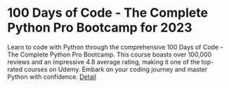 # 100 Days of Code - The Complete Python Pro Bootcamp for 2023
Learn to code with Python through the comprehensive 100 Days of Code - The Complete Python Pro Bootcamp. This course boasts over 100,000 reviews and an impressive 4.8 average rating, making it one of the top-rated courses on Udemy. Embark on your coding journey and master Python with confidence.
[Detail](https://eduitfree.com/courses/100-days-of-code-the-complete-python-pro-bootcamp-for-2023)
